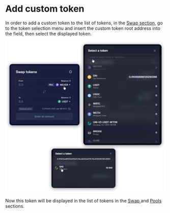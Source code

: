 # Add custom token

In order to add a custom token to the list of tokens, in the [Swap section](../../swap/), go to the token selection menu and insert the custom token root address into the field, then select the displayed token.

![](<../../../.gitbook/assets/image (150).png>)

Now this token will be displayed in the list of tokens in the [Swap ](../../swap/)and [Pools ](../../pools/)sections.
